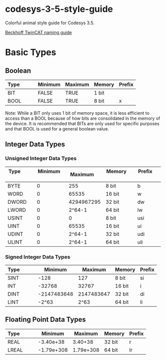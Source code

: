# codesys-3-5-style-guide
Colorful animal style guide for Codesys 3.5.  

[Beckhoff TwinCAT naming guide](https://infosys.beckhoff.com/english.php?content=../content/1033/tc3_plc_intro/3146718603.html)

# Basic Types

## Boolean

| Type &nbsp; &nbsp; &nbsp; &nbsp; &nbsp;  | Minimum       | Maximum       | Memory        | Prefix        |
| ------------- | ------------- | ------------- | ------------- | ------------- |
| BIT           | FALSE         | TRUE          | 1 bit         |               |
| BOOL          | FALSE         | TRUE          | 8 bit         | x             |

Note: While a BIT only uses 1 bit of memory space, it is less efficient to access than a BOOL because of how bits are consolidated in the memory of the device.  It is recommended that BITs are only used for specific purposes and that BOOL is used for a general boolean value.  
 
 ## Integer Data Types
 
 ### Unsigned Integer Data Types

| Type &nbsp; &nbsp; &nbsp; &nbsp; &nbsp;  | Minimum &nbsp; &nbsp; | Maximum &nbsp; &nbsp; | Memory &nbsp; &nbsp; &nbsp; | Prefix &nbsp; &nbsp; &nbsp; |
| ------------ | ------------ | ------------ | ------------ | ------------ |
| BYTE         |            0 |          255 |        8 bit |            b |
| WORD         |            0 |        65535 |       16 bit |            w |
| DWORD        |            0 |   4294967295 |       32 bit |           dw |
| LWORD        |            0 |       2^64-1 |       64 bit |           lw |
| USINT        |            0 |            0 |        8 bit |          usi |
| UINT         |            0 |        65535 |       16 bit |           ui |
| UDINT        |            0 |       2^64-1 |       32 bit |          udi |
| ULINT        |            0 |       2^64-1 |       64 bit |          uli |

### Signed Integer Data Types

| Type &nbsp; &nbsp; &nbsp; &nbsp; &nbsp;  | Minimum       | Maximum       | Memory        | Prefix        |
| ------------- | ------------- | ------------- | ------------- | ------------- |
| SINT          | -128          | 127           | 8 bit         | si            |
| INT           | -32768        | 32767         | 16 bit        | i             |
| DINT          | -2147483648   | 2147483647    | 32 bit        | di            |
| LINT          | -2^63         | 2^63          | 64 bit        | li            |

## Floating Point Data Types

| Type &nbsp; &nbsp; &nbsp; &nbsp; &nbsp;  | Minimum       | Maximum       | Memory        | Prefix        |
| ------------- | ------------- | ------------- | ------------- | ------------- |
| REAL          | -3.40e+38 | 3.40+38  | 32 bit        | r             |
| LREAL         | -1.79e+308 | 1.79e+308  | 64 bit        | lr            |
